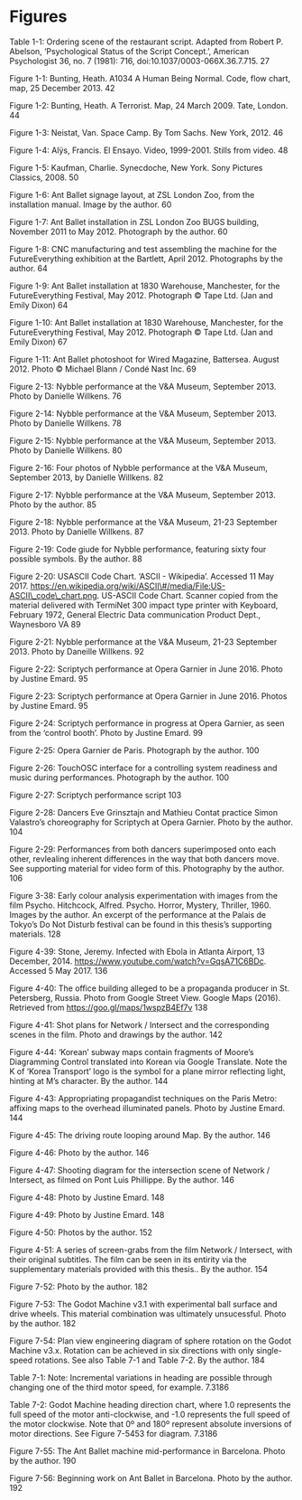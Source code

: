 Figures
=======

Table 1-1:
Ordering scene of the restaurant script. Adapted from Robert P. Abelson, ‘Psychological Status of the Script Concept.’, American Psychologist 36, no. 7 (1981): 716, doi:10.1037/0003-066X.36.7.715. 27

Figure 1-1:
Bunting, Heath. A1034 A Human Being Normal. Code, flow chart, map, 25 December 2013. 42

Figure 1-2:
Bunting, Heath. A Terrorist. Map, 24 March 2009. Tate, London. 44

Figure 1-3:
Neistat, Van. Space Camp. By Tom Sachs. New York, 2012. 46

Figure 1-4:
Alÿs, Francis. El Ensayo. Video, 1999-2001. Stills from video. 48

Figure 1-5:
Kaufman, Charlie. Synecdoche, New York. Sony Pictures Classics, 2008. 50

Figure 1-6:
Ant Ballet signage layout, at ZSL London Zoo, from the installation manual. Image by the author. 60

Figure 1-7:
Ant Ballet installation in ZSL London Zoo BUGS building, November 2011 to May 2012. Photograph by the author. 60

Figure 1-8:
CNC manufacturing and test assembling the machine for the FutureEverything exhibition at the Bartlett, April 2012. Photographs by the author. 64

Figure 1-9:
Ant Ballet installation at 1830 Warehouse, Manchester, for the FutureEverything Festival, May 2012. Photograph © Tape Ltd.
(Jan and Emily Dixon) 64

Figure 1-10:
Ant Ballet installation at 1830 Warehouse, Manchester, for the FutureEverything Festival, May 2012. Photograph © Tape Ltd.
(Jan and Emily Dixon) 67

Figure 1-11:
Ant Ballet photoshoot for Wired Magazine, Battersea. August 2012.
Photo © Michael Blann / Condé Nast Inc. 69

Figure 2-13:
Nybble performance at the V&A Museum, September 2013. Photo by Danielle Willkens. 76

Figure 2-14:
Nybble performance at the V&A Museum, September 2013. Photo by Danielle Willkens. 78

Figure 2-15:
Nybble performance at the V&A Museum, September 2013. Photo by Danielle Willkens. 80

Figure 2-16:
Four photos of Nybble performance at the V&A Museum, September 2013, by Danielle Willkens. 82

Figure 2-17:
Nybble performance at the V&A Museum, September 2013. Photo by the author. 85

Figure 2-18:
Nybble performance at the V&A Museum, 21-23 September 2013. Photo by Danielle Willkens. 87

Figure 2-19:
Code giude for Nybble performance, featuring sixty four possible symbols. By the author. 88

Figure 2-20:
USASCII Code Chart. ‘ASCII - Wikipedia’. Accessed 11 May 2017. https://en.wikipedia.org/wiki/ASCII\#/media/File:US-ASCII\_code\_chart.png. US-ASCII Code Chart. Scanner copied from the material delivered with TermiNet 300 impact type printer with Keyboard, February 1972, General Electric Data communication Product Dept., Waynesboro VA 89

Figure 2-21:
Nybble performance at the V&A Museum, 21-23 September 2013. Photo by Daneille Willkens. 92

Figure 2-22:
Scriptych performance at Opera Garnier in June 2016. Photo by Justine Emard. 95

Figure 2-23:
Scriptych performance at Opera Garnier in June 2016. Photos by Justine Emard. 95

Figure 2-24:
Scriptych performance in progress at Opera Garnier, as seen from the ‘control booth’. Photo by Justine Emard. 99

Figure 2-25:
Opera Garnier de Paris. Photograph by the author. 100

Figure 2-26:
TouchOSC interface for a controlling system readiness and music during performances. Photograph by the author. 100

Figure 2-27:
Scriptych performance script 103

Figure 2-28:
Dancers Eve Grinsztajn and Mathieu Contat practice Simon Valastro’s choreography for Scriptych at Opera Garnier. Photo by the author. 104

Figure 2-29:
Performances from both dancers superimposed onto each other, revlealing inherent differences in the way that both dancers move. See supporting material for video form of this. Photography by the author. 106

Figure 3-38:
Early colour analysis experimentation with images from the film Psycho. Hitchcock, Alfred. Psycho. Horror, Mystery, Thriller, 1960. Images by the author. An excerpt of the performance at the Palais de Tokyo’s Do Not Disturb festival can be found in this thesis’s supporting materials. 128

Figure 4-39:
Stone, Jeremy. Infected with Ebola in Atlanta Airport, 13 December, 2014. https://www.youtube.com/watch?v=GqsA71C6BDc. Accessed 5 May 2017. 136

Figure 4-40:
The office building alleged to be a propaganda producer in St. Petersberg, Russia. Photo from Google Street View. Google Maps (2016). Retrieved from https://goo.gl/maps/1wspzB4Ef7v 138

Figure 4-41:
Shot plans for Network / Intersect and the corresponding scenes in the film. Photo and drawings by the author. 142

Figure 4-44:
‘Korean’ subway maps contain fragments of Moore’s Diagramming Control translated into Korean via Google Translate. Note the K of ‘Korea Transport’ logo is the symbol for a plane mirror reflecting light, hinting at M’s character. By the author. 144

Figure 4-43:
Appropriating propagandist techniques on the Paris Metro: affixing maps to the overhead illuminated panels. Photo by Justine Emard. 144

Figure 4-45:
The driving route looping around Map. By the author. 146

Figure 4-46:
Photo by the author. 146

Figure 4-47:
Shooting diagram for the intersection scene of Network / Intersect, as filmed on Pont Luis Phillippe. By the author. 146

Figure 4-48:
Photo by Justine Emard. 148

Figure 4-49:
Photo by Justine Emard. 148

Figure 4-50:
Photos by the author. 152

Figure 4-51:
A series of screen-grabs from the film Network / Intersect, with their original subtitles. The film can be seen in its entirity via the supplementary materials provided with this thesis.. By the author. 154

Figure 7-52:
Photo by the author. 182

Figure 7-53:
The Godot Machine v3.1 with experimental ball surface and drive wheels. This material combination was ultimately unsucessful. Photo by the author. 182

Figure 7-54:
Plan view engineering diagram of sphere rotation on the Godot Machine v3.x. Rotation can be achieved in six directions with only single-speed rotations. See also Table 7-1 and Table 7-2. By the author. 184

Table 7-1:
Note: Incremental variations in heading are possible through changing one of the third motor speed, for example. 7.3186

Table 7-2:
Godot Machine heading direction chart, where 1.0 represents the full speed of the motor anti-clockwise, and -1.0 represents the full speed of the motor clockwise. Note that 0º and 180º represent absolute inversions of motor directions. See Figure 7-5453 for diagram. 7.3186

Figure 7-55:
The Ant Ballet machine mid-performance in Barcelona. Photo by the author. 190

Figure 7-56:
Beginning work on Ant Ballet in Barcelona. Photo by the author. 192
